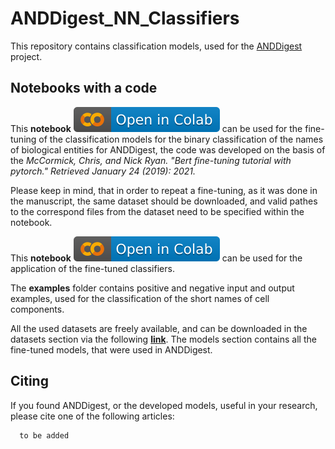 # ANDDigest_NN_Classifiers
This repository contains classification models, used for the [ANDDigest](https://anddigest.sysbio.ru/) project.

## Notebooks with a code
This **notebook** [![Open In Colab](images/colab.svg)](https://colab.research.google.com/github/ANDDigest/ANDDigest_classification_models/blob/main/notebooks/PubMedBERT_finetuning.ipynb) can be used for the fine-tuning of the classification models for the binary classification of the names of biological entities for ANDDigest, the code was developed on the basis of the
_McCormick, Chris, and Nick Ryan. "Bert fine-tuning tutorial with pytorch." Retrieved January 24 (2019): 2021._


Please keep in mind, that in order to repeat a fine-tuning, as it was done in the manuscript, the same dataset should be downloaded, and valid pathes to the correspond files from the dataset need to be specified within the notebook.

This **notebook** [![Open In Colab](images/colab.svg)](https://colab.research.google.com/github/ANDDigest/ANDDigest_classification_models/blob/main/notebooks/ANDDigest_predictions_cuda.ipynb) can be used for the application of the fine-tuned classifiers.

The **examples** folder contains positive and negative input and output examples, used for the classification of the short names of cell components.

All the used datasets are freely available, and can be downloaded in the datasets section via the following [**link**](https://huggingface.co/Timofey). The models section contains all the fine-tuned models, that were used in ANDDigest.

## Citing
If you found ANDDigest, or the developed models, useful in your research, please cite one of the following articles:

```
  to be added
```
